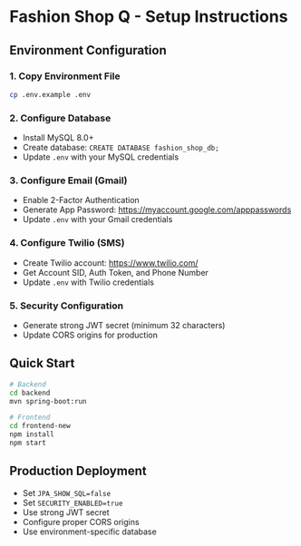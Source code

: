 # Fashion Shop Q - Setup Instructions

## Environment Configuration

### 1. Copy Environment File
```bash
cp .env.example .env
```

### 2. Configure Database
- Install MySQL 8.0+
- Create database: `CREATE DATABASE fashion_shop_db;`
- Update `.env` with your MySQL credentials

### 3. Configure Email (Gmail)
- Enable 2-Factor Authentication
- Generate App Password: https://myaccount.google.com/apppasswords
- Update `.env` with your Gmail credentials

### 4. Configure Twilio (SMS)
- Create Twilio account: https://www.twilio.com/
- Get Account SID, Auth Token, and Phone Number
- Update `.env` with Twilio credentials

### 5. Security Configuration
- Generate strong JWT secret (minimum 32 characters)
- Update CORS origins for production

## Quick Start
```bash
# Backend
cd backend
mvn spring-boot:run

# Frontend
cd frontend-new
npm install
npm start
```

## Production Deployment
- Set `JPA_SHOW_SQL=false`
- Set `SECURITY_ENABLED=true`
- Use strong JWT secret
- Configure proper CORS origins
- Use environment-specific database